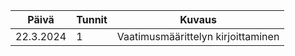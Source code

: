 
| Päivä         | Tunnit        | Kuvaus                             |
| ------------- | ------------- | -----------------------------------
| 22.3.2024     | 1             | Vaatimusmäärittelyn kirjoittaminen |
